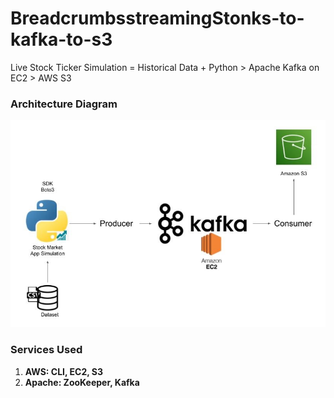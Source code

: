 # BreadcrumbsstreamingStonks-to-kafka-to-s3

Live Stock Ticker Simulation = Historical Data + Python > Apache Kafka on EC2 > AWS S3

### Architecture Diagram

![Architecture Diagram](https://raw.githubusercontent.com/rokusho235/streamingStonks-to-kafka-to-s3/main/arch.jpg)

### Services Used

1.  **AWS: CLI, EC2, S3**
2.  **Apache: ZooKeeper, Kafka**
